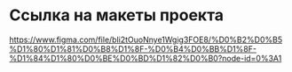 # Ссылка на макеты проекта
https://www.figma.com/file/bli2tOuoNnye1Wgig3FOE8/%D0%B2%D0%B5%D1%80%D1%81%D0%B8%D1%8F-%D0%B4%D0%BB%D1%8F-%D1%84%D1%80%D0%BE%D0%BD%D1%82%D0%B0?node-id=0%3A1
